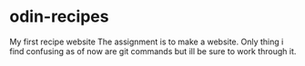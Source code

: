 # odin-recipes
My first recipe website
The assignment is to make a website. Only thing i find confusing as of now are git commands but ill be sure to work through it.